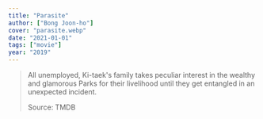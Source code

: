 ```yaml
---
title: "Parasite"
author: ["Bong Joon-ho"]
cover: "parasite.webp"
date: "2021-01-01"
tags: ["movie"]
year: "2019"
---
```


> All unemployed, Ki-taek's family takes peculiar interest in the wealthy and glamorous Parks for their livelihood until they get entangled in an unexpected incident.
>
> Source: TMDB
